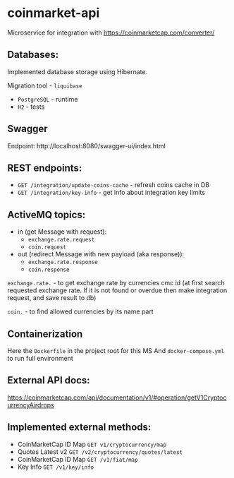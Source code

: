 # coinmarket-api

Microservice for integration with https://coinmarketcap.com/converter/

## Databases:

Implemented database storage using Hibernate.

Migration tool - `liquibase`

* `PostgreSQL` - runtime
* `H2` - tests

## Swagger

Endpoint: http://localhost:8080/swagger-ui/index.html

## REST endpoints:

* `GET /integration/update-coins-cache` - refresh coins cache in DB
* `GET /integration/key-info` - get info about integration key limits

## ActiveMQ topics:

* in (get Message with request):
    * `exchange.rate.request`
    * `coin.request`
* out (redirect Message with new payload (aka response)):
    * `exchange.rate.response`
    * `coin.response`

`exchange.rate.` - to get exchange rate by currencies cmc id
(at first search requested exchange rate. If it is not found or overdue
then make integration request, and save result to db)

`coin.` - to find allowed currencies by its name part

## Containerization

Here the `Dockerfile` in the project root for this MS
And `docker-compose.yml` to run full environment

## External API docs:

https://coinmarketcap.com/api/documentation/v1/#operation/getV1CryptocurrencyAirdrops

## Implemented external methods:

* CoinMarketCap ID Map `GET v1/cryptocurrency/map`
* Quotes Latest v2 `GET /v2/cryptocurrency/quotes/latest`
* CoinMarketCap ID Map `GET /v1/fiat/map`
* Key Info `GET /v1/key/info`

